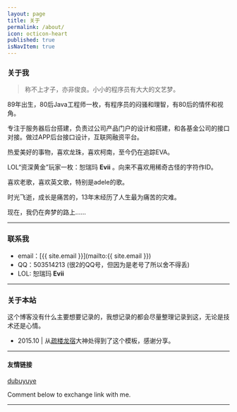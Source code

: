 ```yaml
---
layout: page
title: 关于
permalink: /about/
icon: octicon-heart
published: true
isNavItem: true
---
```


### 关于我

> 称不上才子，亦非俊良。小小的程序员有大大的文艺梦。

89年出生，80后Java工程师一枚，有程序员的闷骚和理智，有80后的情怀和视角。  

专注于服务器后台搭建，负责过公司产品门户的设计和搭建，和各基金公司的接口对接。做过APP后台接口设计，互联网融资平台。   

热爱美好的事物，喜欢龙珠，喜欢柯南，至今仍在追踪EVA。

LOL“资深黄金”玩家一枚：恕瑞玛 **Evii** 。向来不喜欢用稀奇古怪的字符作ID。

喜欢老歌，喜欢英文歌，特别是adele的歌。   

时光飞逝，成长是痛苦的，13年末经历了人生最为痛苦的灾难。

现在，我仍在奔梦的路上……

---

### 联系我

* email：[{{ site.email }}](mailto:{{ site.email }})
* QQ：503514213 (很2的QQ号，但因为是老号了所以舍不得丢)
* LOL: 恕瑞玛 **Evii**


---

### 关于本站   

这个博客没有什么主要想要记录的，我想记录的都会尽量整理记录到这，无论是技术还是心情。


   
* 2015.10          |  从[疏楼龙宿](http://blog.rainyalley.com/)大神处得到了这个模板，感谢分享。

  

---

#### 友情链接

[dubuyuye](http://blog.rainyalley.com/)

Comment below to exchange link with me.  

---

